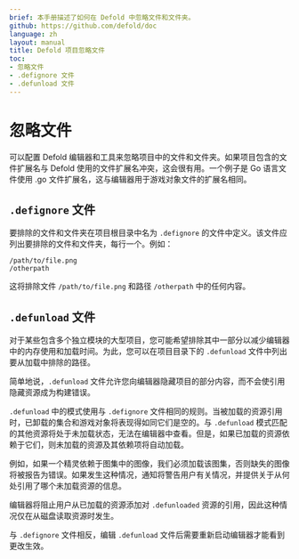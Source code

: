 ```yaml
---
brief: 本手册描述了如何在 Defold 中忽略文件和文件夹。
github: https://github.com/defold/doc
language: zh
layout: manual
title: Defold 项目忽略文件
toc:
- 忽略文件
- .defignore 文件
- .defunload 文件
---
```


# 忽略文件

可以配置 Defold 编辑器和工具来忽略项目中的文件和文件夹。如果项目包含的文件扩展名与 Defold 使用的文件扩展名冲突，这会很有用。一个例子是 Go 语言文件使用 .go 文件扩展名，这与编辑器用于游戏对象文件的扩展名相同。

## `.defignore` 文件
要排除的文件和文件夹在项目根目录中名为 `.defignore` 的文件中定义。该文件应列出要排除的文件和文件夹，每行一个。例如：

```
/path/to/file.png
/otherpath
```

这将排除文件 `/path/to/file.png` 和路径 `/otherpath` 中的任何内容。

## `.defunload` 文件

对于某些包含多个独立模块的大型项目，您可能希望排除其中一部分以减少编辑器中的内存使用和加载时间。为此，您可以在项目目录下的 `.defunload` 文件中列出要从加载中排除的路径。

简单地说，`.defunload` 文件允许您向编辑器隐藏项目的部分内容，而不会使引用隐藏资源成为构建错误。

`.defunload` 中的模式使用与 `.defignore` 文件相同的规则。当被加载的资源引用时，已卸载的集合和游戏对象将表现得如同它们是空的。与 `.defunload` 模式匹配的其他资源将处于未加载状态，无法在编辑器中查看。但是，如果已加载的资源依赖于它们，则未加载的资源及其依赖项将自动加载。

例如，如果一个精灵依赖于图集中的图像，我们必须加载该图集，否则缺失的图像将被报告为错误。如果发生这种情况，通知将警告用户有关情况，并提供关于从何处引用了哪个未加载资源的信息。

编辑器将阻止用户从已加载的资源添加对 `.defunloaded` 资源的引用，因此这种情况仅在从磁盘读取资源时发生。

与 `.defignore` 文件相反，编辑 `.defunload` 文件后需要重新启动编辑器才能看到更改生效。